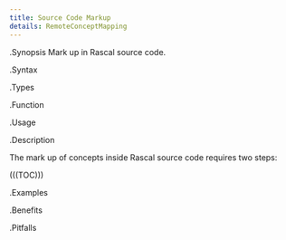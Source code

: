 ```yaml
---
title: Source Code Markup
details: RemoteConceptMapping
---
```


.Synopsis
Mark up in Rascal source code.

.Syntax

.Types

.Function
       
.Usage

.Description

The mark up of concepts inside Rascal source code requires two steps:

(((TOC)))

.Examples

.Benefits

.Pitfalls


